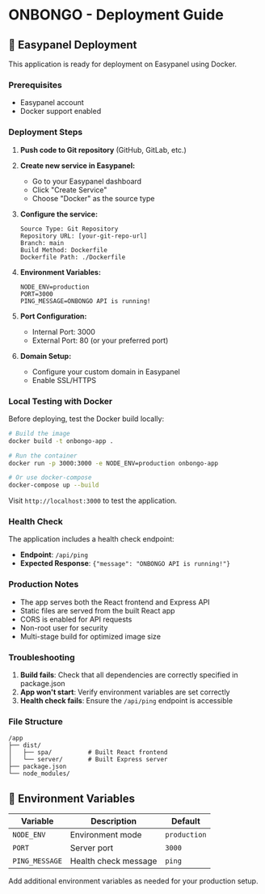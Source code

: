 # ONBONGO - Deployment Guide

## 🚀 Easypanel Deployment

This application is ready for deployment on Easypanel using Docker.

### Prerequisites

- Easypanel account
- Docker support enabled

### Deployment Steps

1. **Push code to Git repository** (GitHub, GitLab, etc.)

2. **Create new service in Easypanel:**
   - Go to your Easypanel dashboard
   - Click "Create Service"
   - Choose "Docker" as the source type

3. **Configure the service:**

   ```
   Source Type: Git Repository
   Repository URL: [your-git-repo-url]
   Branch: main
   Build Method: Dockerfile
   Dockerfile Path: ./Dockerfile
   ```

4. **Environment Variables:**

   ```
   NODE_ENV=production
   PORT=3000
   PING_MESSAGE=ONBONGO API is running!
   ```

5. **Port Configuration:**
   - Internal Port: 3000
   - External Port: 80 (or your preferred port)

6. **Domain Setup:**
   - Configure your custom domain in Easypanel
   - Enable SSL/HTTPS

### Local Testing with Docker

Before deploying, test the Docker build locally:

```bash
# Build the image
docker build -t onbongo-app .

# Run the container
docker run -p 3000:3000 -e NODE_ENV=production onbongo-app

# Or use docker-compose
docker-compose up --build
```

Visit `http://localhost:3000` to test the application.

### Health Check

The application includes a health check endpoint:

- **Endpoint**: `/api/ping`
- **Expected Response**: `{"message": "ONBONGO API is running!"}`

### Production Notes

- The app serves both the React frontend and Express API
- Static files are served from the built React app
- CORS is enabled for API requests
- Non-root user for security
- Multi-stage build for optimized image size

### Troubleshooting

1. **Build fails**: Check that all dependencies are correctly specified in package.json
2. **App won't start**: Verify environment variables are set correctly
3. **Health check fails**: Ensure the `/api/ping` endpoint is accessible

### File Structure

```
/app
├── dist/
│   ├── spa/          # Built React frontend
│   └── server/       # Built Express server
├── package.json
└── node_modules/
```

## 🔧 Environment Variables

| Variable       | Description          | Default      |
| -------------- | -------------------- | ------------ |
| `NODE_ENV`     | Environment mode     | `production` |
| `PORT`         | Server port          | `3000`       |
| `PING_MESSAGE` | Health check message | `ping`       |

Add additional environment variables as needed for your production setup.
